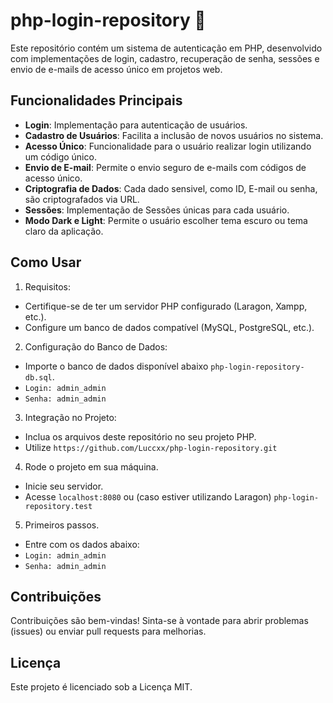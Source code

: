 # php-login-repository 🎯

Este repositório contém um sistema de autenticação em PHP, desenvolvido com implementações de login, cadastro, recuperação de senha, sessões e envio de e-mails de acesso único em projetos web.

## Funcionalidades Principais

- **Login**: Implementação para autenticação de usuários.
- **Cadastro de Usuários**: Facilita a inclusão de novos usuários no sistema.
- **Acesso Único**: Funcionalidade para o usuário realizar login utilizando um código único.
- **Envio de E-mail**: Permite o envio seguro de e-mails com códigos de acesso único.
- **Criptografia de Dados**: Cada dado sensivel, como ID, E-mail ou senha, são criptografados via URL.
- **Sessões**: Implementação de Sessões únicas para cada usuário.
- **Modo Dark e Light**: Permite o usuário escolher tema escuro ou tema claro da aplicação.

## Como Usar

1. Requisitos:

- Certifique-se de ter um servidor PHP configurado (Laragon, Xampp, etc.).
- Configure um banco de dados compatível (MySQL, PostgreSQL, etc.).

2. Configuração do Banco de Dados:

- Importe o banco de dados disponível abaixo `php-login-repository-db.sql`.
- `Login: admin_admin` 
- `Senha: admin_admin`

3. Integração no Projeto:

- Inclua os arquivos deste repositório no seu projeto PHP. 
- Utilize `https://github.com/Luccxx/php-login-repository.git`

4. Rode o projeto em sua máquina.

- Inicie seu servidor. 
- Acesse `localhost:8080` ou (caso estiver utilizando Laragon) `php-login-repository.test`

5. Primeiros passos.

- Entre com os dados abaixo:
- `Login: admin_admin`
- `Senha: admin_admin`

## Contribuições

Contribuições são bem-vindas! Sinta-se à vontade para abrir problemas (issues) ou enviar pull requests para melhorias.

## Licença

Este projeto é licenciado sob a Licença MIT.
